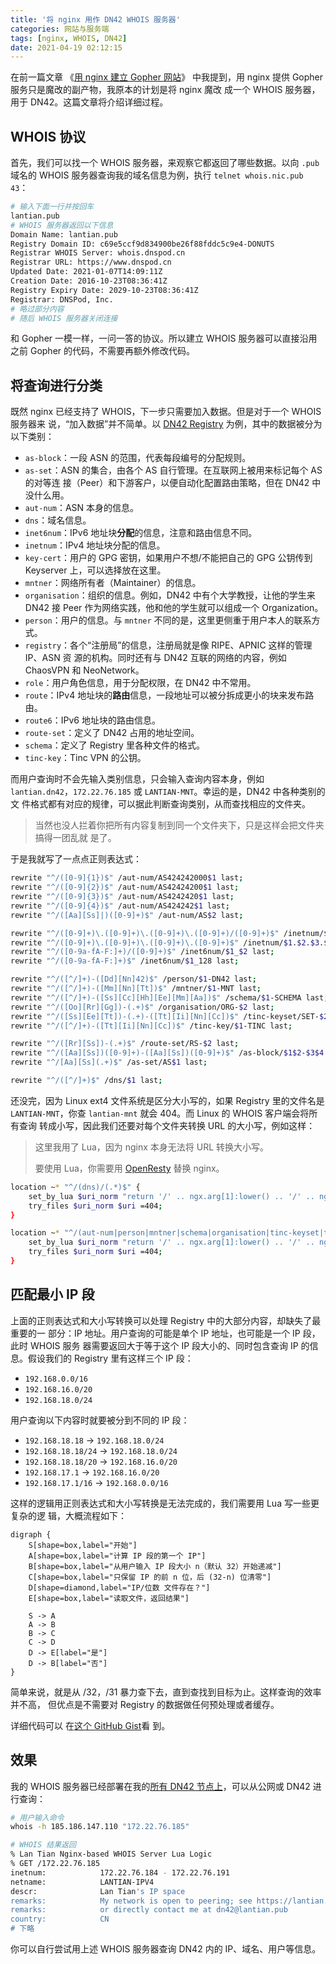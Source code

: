 ```yaml
---
title: '将 nginx 用作 DN42 WHOIS 服务器'
categories: 网站与服务端
tags: [nginx, WHOIS, DN42]
date: 2021-04-19 02:12:15
---
```


在前一篇文章
《[用 nginx 建立 Gopher 网站](/article/modify-website/serve-gopher-with-nginx.lantian/)》
中我提到，用 nginx 提供 Gopher 服务只是魔改的副产物，我原本的计划是将 nginx 魔改
成一个 WHOIS 服务器，用于 DN42。这篇文章将介绍详细过程。

## WHOIS 协议

首先，我们可以找一个 WHOIS 服务器，来观察它都返回了哪些数据。以向 `.pub` 域名的
WHOIS 服务器查询我的域名信息为例，执行 `telnet whois.nic.pub 43`：

```bash
# 输入下面一行并按回车
lantian.pub
# WHOIS 服务器返回以下信息
Domain Name: lantian.pub
Registry Domain ID: c69e5ccf9d834900be26f88fddc5c9e4-DONUTS
Registrar WHOIS Server: whois.dnspod.cn
Registrar URL: https://www.dnspod.cn
Updated Date: 2021-01-07T14:09:11Z
Creation Date: 2016-10-23T08:36:41Z
Registry Expiry Date: 2029-10-23T08:36:41Z
Registrar: DNSPod, Inc.
# 略过部分内容
# 随后 WHOIS 服务器关闭连接
```

和 Gopher 一模一样，一问一答的协议。所以建立 WHOIS 服务器可以直接沿用之前 Gopher
的代码，不需要再额外修改代码。

## 将查询进行分类

既然 nginx 已经支持了 WHOIS，下一步只需要加入数据。但是对于一个 WHOIS 服务器来
说，“加入数据”并不简单。以 [DN42 Registry](https://git.dn42.dev/dn42/registry)
为例，其中的数据被分为以下类别：

- `as-block`：一段 ASN 的范围，代表每段编号的分配规则。
- `as-set`：ASN 的集合，由各个 AS 自行管理。在互联网上被用来标记每个 AS 的对等连
  接（Peer）和下游客户，以便自动化配置路由策略，但在 DN42 中没什么用。
- `aut-num`：ASN 本身的信息。
- `dns`：域名信息。
- `inet6num`：IPv6 地址块**分配**的信息，注意和路由信息不同。
- `inetnum`：IPv4 地址块分配的信息。
- `key-cert`：用户的 GPG 密钥，如果用户不想/不能把自己的 GPG 公钥传到 Keyserver
  上，可以选择放在这里。
- `mntner`：网络所有者（Maintainer）的信息。
- `organisation`：组织的信息。例如，DN42 中有个大学教授，让他的学生来 DN42 接
  Peer 作为网络实践，他和他的学生就可以组成一个 Organization。
- `person`：用户的信息。与 `mntner` 不同的是，这里更侧重于用户本人的联系方式。
- `registry`：各个“注册局”的信息，注册局就是像 RIPE、APNIC 这样的管理 IP、ASN 资
  源的机构。同时还有与 DN42 互联的网络的内容，例如 ChaosVPN 和 NeoNetwork。
- `role`：用户角色信息，用于分配权限，在 DN42 中不常用。
- `route`：IPv4 地址块的**路由**信息，一段地址可以被分拆成更小的块来发布路由。
- `route6`：IPv6 地址块的路由信息。
- `route-set`：定义了 DN42 占用的地址空间。
- `schema`：定义了 Registry 里各种文件的格式。
- `tinc-key`：Tinc VPN 的公钥。

而用户查询时不会先输入类别信息，只会输入查询内容本身，例如
`lantian.dn42`，`172.22.76.185` 或 `LANTIAN-MNT`。幸运的是，DN42 中各种类别的文
件格式都有对应的规律，可以据此判断查询类别，从而查找相应的文件夹。

> 当然也没人拦着你把所有内容复制到同一个文件夹下，只是这样会把文件夹搞得一团乱就
> 是了。

于是我就写了一点点正则表达式：

```bash
rewrite "^/([0-9]{1})$" /aut-num/AS424242000$1 last;
rewrite "^/([0-9]{2})$" /aut-num/AS42424200$1 last;
rewrite "^/([0-9]{3})$" /aut-num/AS4242420$1 last;
rewrite "^/([0-9]{4})$" /aut-num/AS424242$1 last;
rewrite "^/([Aa][Ss]|)([0-9]+)$" /aut-num/AS$2 last;

rewrite "^/([0-9]+)\.([0-9]+)\.([0-9]+)\.([0-9]+)/([0-9]+)$" /inetnum/$1.$2.$3.$4_$5 last;
rewrite "^/([0-9]+)\.([0-9]+)\.([0-9]+)\.([0-9]+)$" /inetnum/$1.$2.$3.$4_32 last;
rewrite "^/([0-9a-fA-F:]+)/([0-9]+)$" /inet6num/$1_$2 last;
rewrite "^/([0-9a-fA-F:]+)$" /inet6num/$1_128 last;

rewrite "^/([^/]+)-([Dd][Nn]42)$" /person/$1-DN42 last;
rewrite "^/([^/]+)-([Mm][Nn][Tt])$" /mntner/$1-MNT last;
rewrite "^/([^/]+)-([Ss][Cc][Hh][Ee][Mm][Aa])$" /schema/$1-SCHEMA last;
rewrite "^/([Oo][Rr][Gg])-(.+)$" /organisation/ORG-$2 last;
rewrite "^/([Ss][Ee][Tt])-(.+)-([Tt][Ii][Nn][Cc])$" /tinc-keyset/SET-$2-TINC last;
rewrite "^/([^/]+)-([Tt][Ii][Nn][Cc])$" /tinc-key/$1-TINC last;

rewrite "^/([Rr][Ss])-(.+)$" /route-set/RS-$2 last;
rewrite "^/([Aa][Ss])([0-9]+)-([Aa][Ss])([0-9]+)$" /as-block/$1$2-$3$4 last;
rewrite "^/[Aa][Ss](.+)$" /as-set/AS$1 last;

rewrite "^/([^/]+)$" /dns/$1 last;
```

还没完，因为 Linux ext4 文件系统是区分大小写的，如果 Registry 里的文件名是
`LANTIAN-MNT`，你查 `lantian-mnt` 就会 404。而 Linux 的 WHOIS 客户端会将所有查询
转成小写，因此我们还要对每个文件夹转换 URL 的大小写，例如这样：

> 这里我用了 Lua，因为 nginx 本身无法将 URL 转换大小写。
>
> 要使用 Lua，你需要用 [OpenResty](https://openresty.org) 替换 nginx。

```bash
location ~* "^/(dns)/(.*)$" {
    set_by_lua $uri_norm "return '/' .. ngx.arg[1]:lower() .. '/' .. ngx.arg[2]:lower()" $1 $2;
    try_files $uri_norm $uri =404;
}

location ~* "^/(aut-num|person|mntner|schema|organisation|tinc-keyset|tinc-key|as-set|route-set|as-block)/(.*)$" {
    set_by_lua $uri_norm "return '/' .. ngx.arg[1]:lower() .. '/' .. ngx.arg[2]:upper()" $1 $2;
    try_files $uri_norm $uri =404;
}
```

## 匹配最小 IP 段

上面的正则表达式和大小写转换可以处理 Registry 中的大部分内容，却缺失了最重要的一
部分：IP 地址。用户查询的可能是单个 IP 地址，也可能是一个 IP 段，此时 WHOIS 服务
器需要返回大于等于这个 IP 段大小的、同时包含查询 IP 的信息。假设我们的 Registry
里有这样三个 IP 段：

- `192.168.0.0/16`
- `192.168.16.0/20`
- `192.168.18.0/24`

用户查询以下内容时就要被分到不同的 IP 段：

- `192.168.18.18` -> `192.168.18.0/24`
- `192.168.18.18/24` -> `192.168.18.0/24`
- `192.168.18.18/20` -> `192.168.16.0/20`
- `192.168.17.1` -> `192.168.16.0/20`
- `192.168.17.1/16` -> `192.168.0.0/16`

这样的逻辑用正则表达式和大小写转换是无法完成的，我们需要用 Lua 写一些更复杂的逻
辑，大概流程如下：

```graphviz
digraph {
    S[shape=box,label="开始"]
    A[shape=box,label="计算 IP 段的第一个 IP"]
    B[shape=box,label="从用户输入 IP 段大小 n（默认 32）开始递减"]
    C[shape=box,label="只保留 IP 的前 n 位，后 (32-n) 位清零"]
    D[shape=diamond,label="IP/位数 文件存在？"]
    E[shape=box,label="读取文件，返回结果"]

    S -> A
    A -> B
    B -> C
    C -> D
    D -> E[label="是"]
    D -> B[label="否"]
}
```

简单来说，就是从 /32，/31 暴力查下去，直到查找到目标为止。这样查询的效率并不高，
但优点是不需要对 Registry 的数据做任何预处理或者缓存。

详细代码可以
在[这个 GitHub Gist](https://gist.github.com/xddxdd/53efacf5b750c0f38759beff8e7b070d)看
到。

## 效果

我的 WHOIS 服务器已经部署在我的[所有 DN42 节点上](/page/dn42/)，可以从公网或
DN42 进行查询：

```bash
# 用户输入命令
whois -h 185.186.147.110 "172.22.76.185"

# WHOIS 结果返回
% Lan Tian Nginx-based WHOIS Server Lua Logic
% GET /172.22.76.185
inetnum:            172.22.76.184 - 172.22.76.191
netname:            LANTIAN-IPV4
descr:              Lan Tian's IP space
remarks:            My network is open to peering; see https://lantian.pub/page/dn42
remarks:            or directly contact me at dn42@lantian.pub
country:            CN
# 下略
```

你可以自行尝试用上述 WHOIS 服务器查询 DN42 内的 IP、域名、用户等信息。
